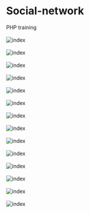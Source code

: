 # Social-network
PHP training<br><br>
<img alt="index" src="img/readme/1.png"><br><br>
<img alt="index" src="img/readme/14.png"><br><br>
<img alt="index" src="img/readme/2.png"><br><br>
<img alt="index" src="img/readme/3.png"><br><br>
<img alt="index" src="img/readme/4.png"><br><br>
<img alt="index" src="img/readme/5.png"><br><br>
<img alt="index" src="img/readme/6.png"><br><br>
<img alt="index" src="img/readme/7.png"><br><br>
<img alt="index" src="img/readme/8.png"><br><br>
<img alt="index" src="img/readme/9.png"><br><br>
<img alt="index" src="img/readme/10.png"><br><br>
<img alt="index" src="img/readme/11.png"><br><br>
<img alt="index" src="img/readme/12.png"><br><br>
<img alt="index" src="img/readme/13.png">
